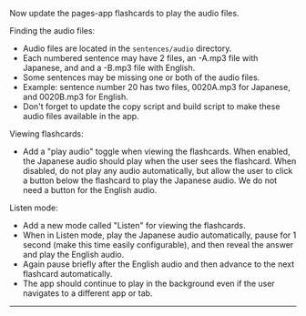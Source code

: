 Now update the pages-app flashcards to play the audio files.

Finding the audio files:
- Audio files are located in the `sentences/audio` directory.
- Each numbered sentence may have 2 files, an -A.mp3 file with Japanese, and and a -B.mp3 file with English.
- Some sentences may be missing one or both of the audio files.
- Example: sentence number 20 has two files, 0020A.mp3 for Japanese, and 0020B.mp3 for English.
- Don't forget to update the copy script and build script to make these audio files available in the app.

Viewing flashcards:
- Add a "play audio" toggle when viewing the flashcards. When enabled, the Japanese audio should play when the user sees the flashcard. When disabled, do not play any audio automatically, but allow the user to click a button below the flashcard to play the Japanese audio. We do not need a button for the English audio.

Listen mode:
- Add a new mode called "Listen" for viewing the flashcards.
- When in Listen mode, play the Japanese audio automatically, pause for 1 second (make this time easily configurable), and then reveal the answer and play the English audio.
- Again pause briefly after the English audio and then advance to the next flashcard automatically.
- The app should continue to play in the background even if the user navigates to a different app or tab.

---

